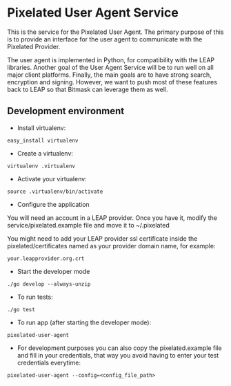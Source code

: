 Pixelated User Agent Service
============================

This is the service for the Pixelated User Agent. The primary purpose of this is to provide an interface for the user agent to communicate with the Pixelated Provider.

The user agent is implemented in Python, for compatibility with the LEAP libraries. Another goal of the User Agent Service will be to run well on all major client platforms. Finally, the main goals are to have strong search, encryption and signing. However, we want to push most of these features back to LEAP so that Bitmask can leverage them as well.


Development environment
---

* Install virtualenv:

```
easy_install virtualenv
```

* Create a virtualenv:

```
virtualenv .virtualenv 
```

* Activate your virtualenv:

```
source .virtualenv/bin/activate
```

* Configure the application

You will need an account in a LEAP provider. Once you have it, modify the service/pixelated.example file and move it to ~/.pixelated

You might need to add your LEAP provider ssl certificate inside the pixelated/certificates named as your provider domain name, for example:

```
your.leapprovider.org.crt
```

* Start the developer mode

```
./go develop --always-unzip
```

* To run tests:

```
./go test
```

* To run app (after starting the developer mode):

```
pixelated-user-agent
```

* For development purposes you can also copy the pixelated.example file and fill in your credentials,
  that way you avoid having to enter your test credentials everytime:
```
pixelated-user-agent --config=<config_file_path>
```
